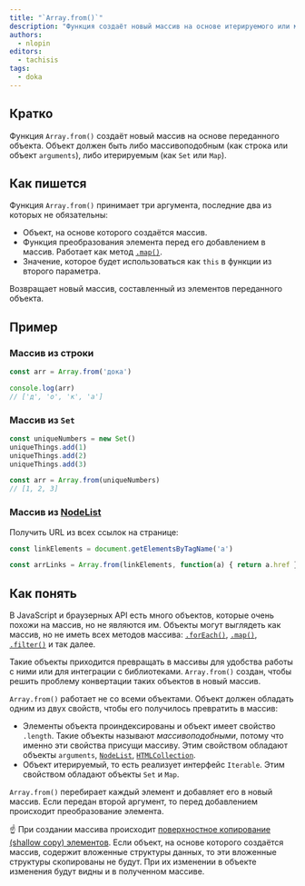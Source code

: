 ```yaml
---
title: "`Array.from()`"
description: "Функция создаёт новый массив на основе итерируемого или массивоподобного объекта"
authors:
  - nlopin
editors:
  - tachisis
tags:
  - doka
---
```


## Кратко

Функция `Array.from()` создаёт новый массив на основе переданного объекта. Объект должен быть либо массивоподобным (как строка или объект `arguments`), либо итерируемым (как `Set` или `Map`).

## Как пишется

Функция `Array.from()` принимает три аргумента, последние два из которых не обязательны:

- Объект, на основе которого создаётся массив.
- Функция преобразования элемента перед его добавлением в массив. Работает как метод [`.map()`](/js/array-map).
- Значение, которое будет использоваться как `this` в функции из второго параметра.

Возвращает новый массив, составленный из элементов переданного объекта.

## Пример

### Массив из строки

```js
const arr = Array.from('дока')

console.log(arr)
// ['д', 'о', 'к', 'а']
```

### Массив из `Set`

```js
const uniqueNumbers = new Set()
uniqueThings.add(1)
uniqueThings.add(2)
uniqueThings.add(3)

const arr = Array.from(uniqueNumbers)
// [1, 2, 3]
```

### Массив из [NodeList](/js/htmlcollection-and-nodelist)

Получить URL из всех ссылок на странице:

```js
const linkElements = document.getElementsByTagName('a')

const arrLinks = Array.from(linkElements, function(a) { return a.href })
```

## Как понять

В JavaScript и браузерных API есть много объектов, которые очень похожи на массив, но не являются им. Объекты могут выглядеть как массив, но не иметь всех методов массива: [`.forEach()`](/js/array-foreach), [`.map()`](/js/array-map), [`.filter()`](/js/array-filter) и так далее.

Такие объекты приходится превращать в массивы для удобства работы с ними или для интеграции с библиотеками. `Array.from()` создан, чтобы решить проблему конвертации таких объектов в новый массив.

`Array.from()` работает не со всеми объектами. Объект должен обладать одним из двух свойств, чтобы его получилось превратить в массив:

- Элементы объекта проиндексированы и объект имеет свойство `.length`. Такие объекты называют _массивоподобными_, потому что именно эти свойства присущи массиву. Этим свойством обладают объекты `arguments`, [`NodeList`](/js/collection-and-nodelist), [`HTMLCollection`](/js/collection-and-nodelist).
- Объект итерируемый, то есть реализует интерфейс `Iterable`. Этим свойством обладают объекты `Set` и `Map`.

`Array.from()` перебирает каждый элемент и добавляет его в новый массив. Если передан второй аргумент, то перед добавлением происходит преобразование элемента.

<aside>

☝️ При создании массива происходит [поверхностное копирование (shallow copy) элементов](/js/shallow-or-deep-clone). Если объект, на основе которого создаётся массив, содержит вложенные структуры данных, то эти вложенные структуры скопированы не будут. При их изменении в объекте изменения будут видны и в полученном массиве.

</aside>
